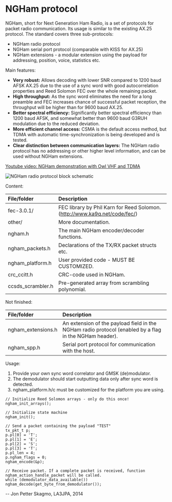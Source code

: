 NGHam protocol
==============

NGHam, short for Next Generation Ham Radio, is a set of protocols for packet radio communication. Its usage is similar to the existing AX.25 protocol. The standard covers three sub-protocols:
- NGHam radio protocol
- NGHam serial port protocol (comparable with KISS for AX.25)
- NGHam extensions - a modular extension using the payload for addressing, position, voice, statistics etc.

Main features:

- **Very robust:** Allows decoding with lower SNR compared to 1200 baud AFSK AX.25 due to the use of a sync word with good autocorrelation properties and Reed Solomon FEC over the whole remaining packet.
- **High throughput:** As the sync word eliminates the need for a long preamble and FEC increases chance of successful packet reception, the throughput will be higher than for 9600 baud AX.25.
- **Better spectral efficiency:** Significantly better spectral efficiency than 1200 baud AFSK, and somewhat better than 9600 baud G3RUH modulation due to the reduced deviation.
- **More efficient channel access:** CSMA is the default access method, but TDMA with automatic time-synchronization is being developed and is tested.
- **Clear distinction between communication layers:** The NGHam radio protocol has no addressing or other higher level information, and can be used without NGHam extensions.

[Youtube video: NGHam demonstration with Owl VHF and TDMA](http://youtu.be/_96td-Y-LLA)


![NGHam radio protocol block schematic](https://github.com/skagmo/ngham/blob/master/other/illustrations/ngham_block_v3.png?raw=true)

Content:

| File/folder       | Description |
|:-----------       |:----------- |
| fec-3.0.1/        | FEC library by Phil Karn for Reed Solomon. (http://www.ka9q.net/code/fec/) |
| other/            | More documentation. |
| ngham.h           | The main NGHam encoder/decoder functions. |
| ngham_packets.h   | Declarations of the TX/RX packet structs etc. |
| ngham_platform.h  | User provided code - MUST BE CUSTOMIZED. |
| crc_ccitt.h       | CRC-code used in NGHam. |
| ccsds_scrambler.h | Pre-generated array from scrambling polynomial. |

Not finished:

| File/folder       | Description |
|:-----------       |:----------- |
| ngham_extensions.h        | An extension of the payload field in the NGHam radio protocol (enabled by a flag in the NGHam header).  |
| ngham_spp.h            | Serial port protocol for communication with the host.  |

Usage:

1. Provide your own sync word correlator and GMSK (de)modulator. 
2. The demodulator should start outputting data only after sync word is detected.
3. ngham_platform.h/c must be customized for the platform you are using.

```
// Initialize Reed Solomon arrays - only do this once!
ngham_init_arrays();

// Initialize state machine
ngham_init();

// Send a packet containing the payload "TEST"
tx_pkt_t p;
p.pl[0] = 'T';
p.pl[1] = 'E';
p.pl[2] = 'S';
p.pl[3] = 'T';
p.pl_len = 4;
p.ngham_flags = 0;
ngham_encode(&p);

// Receive packet. If a complete packet is received, function ngham_action_handle_packet will be called.
while (demodulator_data_available()) ngham_decode(get_byte_from_demodulator());
```

--
Jon Petter Skagmo, LA3JPA, 2014
